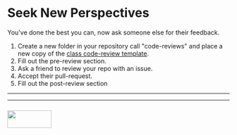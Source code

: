 # Seek New Perspectives

You've done the best you can, now ask someone else for their feedback.

1. Create a new folder in your repository call "code-reviews" and place a new copy of the [class code-review template](https://github.com/April-2018-Elewa-Academy/code-review-checklist/blob/master/0-first-checklist.md). 
2. Fill out the pre-review section.
3. Ask a friend to review your repo with an issue.
4. Accept their pull-request.
5. Fill out the post-review section

___
___
### <a href="http://elewa.education/blog" target="_blank"><img src="https://user-images.githubusercontent.com/18554853/34921062-506450ae-f97d-11e7-875f-6feeb26ad72d.png" width="100" height="40"/></a>
